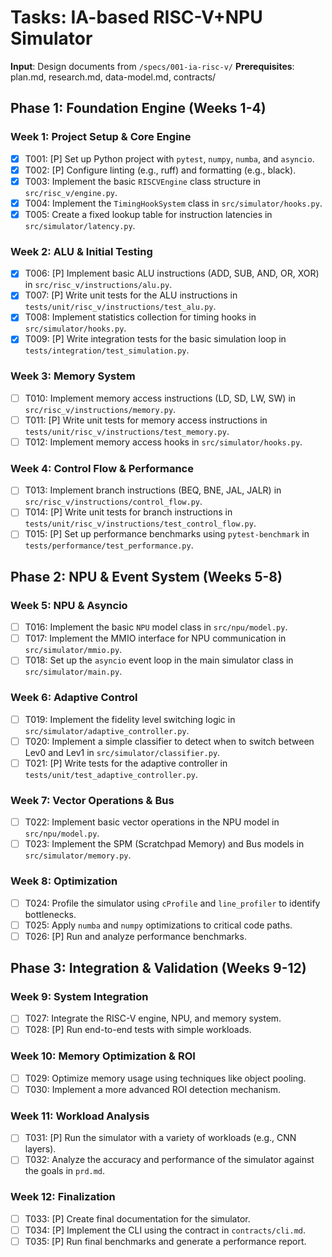 # Tasks: IA-based RISC-V+NPU Simulator

**Input**: Design documents from `/specs/001-ia-risc-v/`
**Prerequisites**: plan.md, research.md, data-model.md, contracts/

## Phase 1: Foundation Engine (Weeks 1-4)

### Week 1: Project Setup & Core Engine
- [x] T001: [P] Set up Python project with `pytest`, `numpy`, `numba`, and `asyncio`.
- [x] T002: [P] Configure linting (e.g., ruff) and formatting (e.g., black).
- [x] T003: Implement the basic `RISCVEngine` class structure in `src/risc_v/engine.py`.
- [x] T004: Implement the `TimingHookSystem` class in `src/simulator/hooks.py`.
- [x] T005: Create a fixed lookup table for instruction latencies in `src/simulator/latency.py`.

### Week 2: ALU & Initial Testing
- [x] T006: [P] Implement basic ALU instructions (ADD, SUB, AND, OR, XOR) in `src/risc_v/instructions/alu.py`.
- [x] T007: [P] Write unit tests for the ALU instructions in `tests/unit/risc_v/instructions/test_alu.py`.
- [x] T008: Implement statistics collection for timing hooks in `src/simulator/hooks.py`.
- [x] T009: [P] Write integration tests for the basic simulation loop in `tests/integration/test_simulation.py`.

### Week 3: Memory System
- [ ] T010: Implement memory access instructions (LD, SD, LW, SW) in `src/risc_v/instructions/memory.py`.
- [ ] T011: [P] Write unit tests for memory access instructions in `tests/unit/risc_v/instructions/test_memory.py`.
- [ ] T012: Implement memory access hooks in `src/simulator/hooks.py`.

### Week 4: Control Flow & Performance
- [ ] T013: Implement branch instructions (BEQ, BNE, JAL, JALR) in `src/risc_v/instructions/control_flow.py`.
- [ ] T014: [P] Write unit tests for branch instructions in `tests/unit/risc_v/instructions/test_control_flow.py`.
- [ ] T015: [P] Set up performance benchmarks using `pytest-benchmark` in `tests/performance/test_performance.py`.

## Phase 2: NPU & Event System (Weeks 5-8)

### Week 5: NPU & Asyncio
- [ ] T016: Implement the basic `NPU` model class in `src/npu/model.py`.
- [ ] T017: Implement the MMIO interface for NPU communication in `src/simulator/mmio.py`.
- [ ] T018: Set up the `asyncio` event loop in the main simulator class in `src/simulator/main.py`.

### Week 6: Adaptive Control
- [ ] T019: Implement the fidelity level switching logic in `src/simulator/adaptive_controller.py`.
- [ ] T020: Implement a simple classifier to detect when to switch between Lev0 and Lev1 in `src/simulator/classifier.py`.
- [ ] T021: [P] Write tests for the adaptive controller in `tests/unit/test_adaptive_controller.py`.

### Week 7: Vector Operations & Bus
- [ ] T022: Implement basic vector operations in the NPU model in `src/npu/model.py`.
- [ ] T023: Implement the SPM (Scratchpad Memory) and Bus models in `src/simulator/memory.py`.

### Week 8: Optimization
- [ ] T024: Profile the simulator using `cProfile` and `line_profiler` to identify bottlenecks.
- [ ] T025: Apply `numba` and `numpy` optimizations to critical code paths.
- [ ] T026: [P] Run and analyze performance benchmarks.

## Phase 3: Integration & Validation (Weeks 9-12)

### Week 9: System Integration
- [ ] T027: Integrate the RISC-V engine, NPU, and memory system.
- [ ] T028: [P] Run end-to-end tests with simple workloads.

### Week 10: Memory Optimization & ROI
- [ ] T029: Optimize memory usage using techniques like object pooling.
- [ ] T030: Implement a more advanced ROI detection mechanism.

### Week 11: Workload Analysis
- [ ] T031: [P] Run the simulator with a variety of workloads (e.g., CNN layers).
- [ ] T032: Analyze the accuracy and performance of the simulator against the goals in `prd.md`.

### Week 12: Finalization
- [ ] T033: [P] Create final documentation for the simulator.
- [ ] T034: [P] Implement the CLI using the contract in `contracts/cli.md`.
- [ ] T035: [P] Run final benchmarks and generate a performance report.
